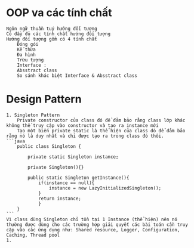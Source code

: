 # OOP va các tính chất 
    Ngôn ngữ thuần tuý hướng đối tượng
    Có đầy đủ các tính chất hướng đối tượng 
    Hướng đối tượng gồm có 4 tính chất 
        Đóng gói 
        Kế thừa 
        Đa hình 
        Trừu tượng 
        Interface :
        Absstract class 
        So sánh khác biệt Interface & Absstract class 

# Design Pattern
    1. Singleton Pattern
        Private constructor của class đó để đảm bảo rằng class lớp khác không thể truy cập vào constructor và tạo ra instance mới
        Tạo một biến private static là thể hiện của class đó để đảm bảo rằng nó là duy nhất và chỉ được tạo ra trong class đó thôi.
    ```java
        public class Singleton {

            private static Singleton instance;
        
            private Singleton(){}
        
            public static Singleton getInstance(){
                if(instance == null){
                    instance = new LazyInitializedSingleton();
                }
                return instance;
                }
        }
    ```
    Vì class dùng Singleton chỉ tồn tại 1 Instance (thể hiện) nên nó thường được dùng cho các trường hợp giải quyết các bài toán cần truy cập vào các ứng dụng như: Shared resource, Logger, Configuration, Caching, Thread pool
    1. 